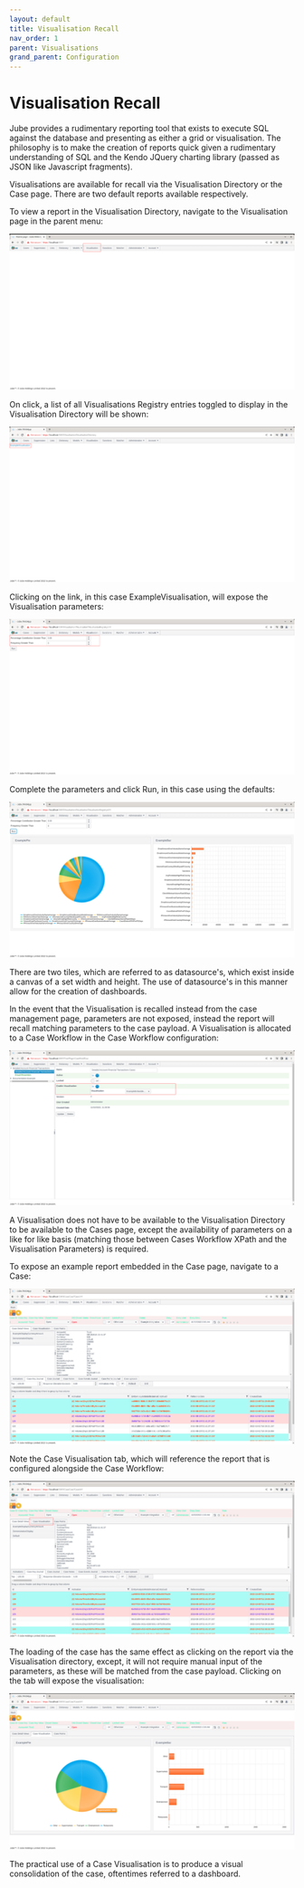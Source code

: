 ```yaml
---
layout: default
title: Visualisation Recall
nav_order: 1
parent: Visualisations
grand_parent: Configuration
---
```


# Visualisation Recall
Jube provides a rudimentary reporting tool that exists to execute SQL against the database and presenting as either a grid or visualisation.  The philosophy is to make the creation of reports quick given a rudimentary understanding of SQL and the Kendo JQuery charting library (passed as JSON like Javascript fragments).

Visualisations are available for recall via the Visualisation Directory or the Case page.  There are two default reports available respectively.

To view a report in the Visualisation Directory, navigate to the Visualisation page in the parent menu:

![Image](LocationOfVisualisationDirectory.png)

On click, a list of all Visualisations Registry entries toggled to display in the Visualisation Directory will be shown:

![Image](ListInVisualisationDirectory.png)

Clicking on the link, in this case ExampleVisualisation, will expose the Visualisation parameters:

![Image](ParametersExposed.png)

Complete the parameters and click Run,  in this case using the defaults:

![Image](ExampleVisualisationCharts.png)

There are two tiles, which are referred to as datasource's, which exist inside a canvas of a set width and height.  The use of datasource's in this manner allow for the creation of dashboards.

In the event that the Visualisation is recalled instead from the case management page, parameters are not exposed, instead the report will recall matching parameters to the case payload.  A Visualisation is allocated to a Case Workflow in the Case Workflow configuration:

![Image](LocationOfPairingOfCaseVisualisation.png)

A Visualisation does not have to be available to the Visualisation Directory to be available to the Cases page, except the availability of parameters on a like for like basis (matching those between Cases Workflow XPath and the Visualisation Parameters) is required.

To expose an example report embedded in the Case page, navigate to a Case:

![Image](NavigateToCase.png)

Note the Case Visualisation tab,  which will reference the report that is configured alongside the Case Workflow:

![Image](LocationOfCaseVisualisation.png)

The loading of the case has the same effect as clicking on the report via the Visualisation directory,  except,  it will not require manual input of the parameters,  as these will be matched from the case payload.  Clicking on the tab will expose the visualisation:

![Image](ExposedCaseVisualisation.png)

The practical use of a Case Visualisation is to produce a visual consolidation of the case, oftentimes referred to a dashboard. 